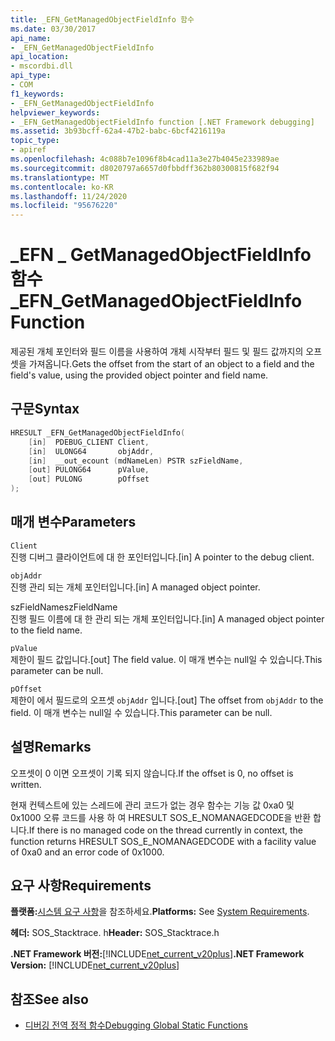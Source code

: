 ```yaml
---
title: _EFN_GetManagedObjectFieldInfo 함수
ms.date: 03/30/2017
api_name:
- _EFN_GetManagedObjectFieldInfo
api_location:
- mscordbi.dll
api_type:
- COM
f1_keywords:
- _EFN_GetManagedObjectFieldInfo
helpviewer_keywords:
- _EFN_GetManagedObjectFieldInfo function [.NET Framework debugging]
ms.assetid: 3b93bcff-62a4-47b2-babc-6bcf4216119a
topic_type:
- apiref
ms.openlocfilehash: 4c088b7e1096f8b4cad11a3e27b4045e233989ae
ms.sourcegitcommit: d8020797a6657d0fbbdff362b80300815f682f94
ms.translationtype: MT
ms.contentlocale: ko-KR
ms.lasthandoff: 11/24/2020
ms.locfileid: "95676220"
---
```

# <a name="_efn_getmanagedobjectfieldinfo-function"></a><span data-ttu-id="37c17-102">\_EFN \_ GetManagedObjectFieldInfo 함수</span><span class="sxs-lookup"><span data-stu-id="37c17-102">\_EFN\_GetManagedObjectFieldInfo Function</span></span>

<span data-ttu-id="37c17-103">제공된 개체 포인터와 필드 이름을 사용하여 개체 시작부터 필드 및 필드 값까지의 오프셋을 가져옵니다.</span><span class="sxs-lookup"><span data-stu-id="37c17-103">Gets the offset from the start of an object to a field and the field's value, using the provided object pointer and field name.</span></span>  
  
## <a name="syntax"></a><span data-ttu-id="37c17-104">구문</span><span class="sxs-lookup"><span data-stu-id="37c17-104">Syntax</span></span>  
  
```cpp  
HRESULT _EFN_GetManagedObjectFieldInfo(  
    [in]  PDEBUG_CLIENT Client,  
    [in]  ULONG64       objAddr,  
    [in]  __out_ecount (mdNameLen) PSTR szFieldName,  
    [out] PULONG64      pValue,  
    [out] PULONG        pOffset  
);  
```  
  
## <a name="parameters"></a><span data-ttu-id="37c17-105">매개 변수</span><span class="sxs-lookup"><span data-stu-id="37c17-105">Parameters</span></span>  

 `Client`  
 <span data-ttu-id="37c17-106">진행 디버그 클라이언트에 대 한 포인터입니다.</span><span class="sxs-lookup"><span data-stu-id="37c17-106">[in] A pointer to the debug client.</span></span>  
  
 `objAddr`  
 <span data-ttu-id="37c17-107">진행 관리 되는 개체 포인터입니다.</span><span class="sxs-lookup"><span data-stu-id="37c17-107">[in] A managed object pointer.</span></span>  
  
 <span data-ttu-id="37c17-108">szFieldName</span><span class="sxs-lookup"><span data-stu-id="37c17-108">szFieldName</span></span>  
 <span data-ttu-id="37c17-109">진행 필드 이름에 대 한 관리 되는 개체 포인터입니다.</span><span class="sxs-lookup"><span data-stu-id="37c17-109">[in] A managed object pointer to the field name.</span></span>  
  
 `pValue`  
 <span data-ttu-id="37c17-110">제한이 필드 값입니다.</span><span class="sxs-lookup"><span data-stu-id="37c17-110">[out] The field value.</span></span> <span data-ttu-id="37c17-111">이 매개 변수는 null일 수 있습니다.</span><span class="sxs-lookup"><span data-stu-id="37c17-111">This parameter can be null.</span></span>  
  
 `pOffset`  
 <span data-ttu-id="37c17-112">제한이 에서 필드로의 오프셋 `objAddr` 입니다.</span><span class="sxs-lookup"><span data-stu-id="37c17-112">[out] The offset from `objAddr` to the field.</span></span> <span data-ttu-id="37c17-113">이 매개 변수는 null일 수 있습니다.</span><span class="sxs-lookup"><span data-stu-id="37c17-113">This parameter can be null.</span></span>  
  
## <a name="remarks"></a><span data-ttu-id="37c17-114">설명</span><span class="sxs-lookup"><span data-stu-id="37c17-114">Remarks</span></span>  

 <span data-ttu-id="37c17-115">오프셋이 0 이면 오프셋이 기록 되지 않습니다.</span><span class="sxs-lookup"><span data-stu-id="37c17-115">If the offset is 0, no offset is written.</span></span>  
  
 <span data-ttu-id="37c17-116">현재 컨텍스트에 있는 스레드에 관리 코드가 없는 경우 함수는 기능 값 0xa0 및 0x1000 오류 코드를 사용 하 여 HRESULT SOS_E_NOMANAGEDCODE을 반환 합니다.</span><span class="sxs-lookup"><span data-stu-id="37c17-116">If there is no managed code on the thread currently in context, the function returns HRESULT SOS_E_NOMANAGEDCODE with a facility value of 0xa0 and an error code of 0x1000.</span></span>  
  
## <a name="requirements"></a><span data-ttu-id="37c17-117">요구 사항</span><span class="sxs-lookup"><span data-stu-id="37c17-117">Requirements</span></span>  

 <span data-ttu-id="37c17-118">**플랫폼:**[시스템 요구 사항](../../get-started/system-requirements.md)을 참조하세요.</span><span class="sxs-lookup"><span data-stu-id="37c17-118">**Platforms:** See [System Requirements](../../get-started/system-requirements.md).</span></span>  
  
 <span data-ttu-id="37c17-119">**헤더:** SOS_Stacktrace. h</span><span class="sxs-lookup"><span data-stu-id="37c17-119">**Header:** SOS_Stacktrace.h</span></span>  
  
 <span data-ttu-id="37c17-120">**.NET Framework 버전:**[!INCLUDE[net_current_v20plus](../../../../includes/net-current-v20plus-md.md)]</span><span class="sxs-lookup"><span data-stu-id="37c17-120">**.NET Framework Version:** [!INCLUDE[net_current_v20plus](../../../../includes/net-current-v20plus-md.md)]</span></span>  
  
## <a name="see-also"></a><span data-ttu-id="37c17-121">참조</span><span class="sxs-lookup"><span data-stu-id="37c17-121">See also</span></span>

- [<span data-ttu-id="37c17-122">디버깅 전역 정적 함수</span><span class="sxs-lookup"><span data-stu-id="37c17-122">Debugging Global Static Functions</span></span>](debugging-global-static-functions.md)
